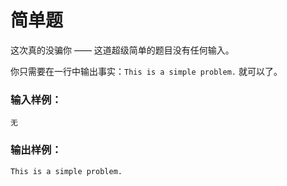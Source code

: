 # 简单题
这次真的没骗你 —— 这道超级简单的题目没有任何输入。

你只需要在一行中输出事实：`This is a simple problem.` 就可以了。

### 输入样例：
```
无
```
### 输出样例：
```
This is a simple problem.
```
